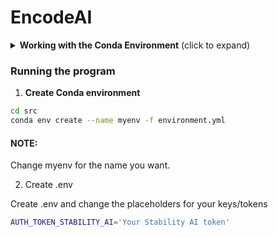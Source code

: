 # EncodeAI

<details>
<summary><b>Working with the Conda Environment</b> (click to expand)</summary>
<br>

## Setting Up the Conda Environment`

This project uses a conda environment to manage dependencies. To set up the environment on your local machine, follow these steps:

1. **Install Miniconda or Anaconda**:

   If you haven't already, install Miniconda or Anaconda on your machine. Visit [Miniconda](https://docs.conda.io/en/latest/miniconda.html) or [Anaconda](https://www.anaconda.com/products/individual) for installation instructions.

2. **Create the Environment**:

   Navigate to the project directory and run the following command to create a conda environment from the `environment.yml` file:

```bash
conda env --name myenv create -f environment.yml
```

3. **Activate the Environment**:

    Once the environment is created, you can activate it using:

```bash
conda activate myenv
```

Replace `myenv` with the name of the environment specified in the `environment.yml` file.

## Working with the Conda Environment

### Installing Additional Packages

If you need to install additional packages, make sure to activate the environment and use:

```bash
conda install package-name
```

Or, if the package is only available via pip (still check installation guide for the specific package):

```bash
pip install package-name
```

There may be other ways to install a package for example using `conda-forge`  ( `conda install package -c conda-forge` ) so always look for instructions online.

### Updating the Environment

If you've added new packages or made other changes to the environment that you want to share with the team, you can update the `environment.yml` file by running:

```bash
conda env export --from-history > environment.yml
```

**Note:** The yml file contains `prefix` field which relates to the path of the environment **locally**, conda however, doesn't care and besides manually deleting the line there doens't seem to be a way to avoid creating that line when exporting.

**Note:** Use the `--from-history` flag to only include packages you've explicitly installed, avoiding platform-specific packages in the environment file.

### Sharing Changes

After updating the `environment.yml` file, commit and push the changes to the GitHub repository so the team members can update their environments by running:

```bash
conda env update --file environment.yml --prune
```

The `--prune` option removes any dependencies that are no longer needed from the environment.

### Adding conda environment to JupyterLab

To make your conda environment visible to JupyterLab you need to add your environment by creating a kernel spec:

```bash
python -m ipykernel install --user --name YourEnvironmentName --display-name "Display Name"
```

### Running JupyterLab

1. Intall JupyterLab:

```bash
pip3 install jupyter
```

2. Navigate to the notebooks directory:

```bash
cd notebooks
```

3. Run JupyterLab

```bash
jupyter lab
```

</details>

### Running the program

1. **Create Conda environment**

```bash
cd src
conda env create --name myenv -f environment.yml
```

#### NOTE: 

Change myenv for the name you want.

2. Create .env

Create .env and change the placeholders for your keys/tokens

```bash
AUTH_TOKEN_STABILITY_AI='Your Stability AI token'
```